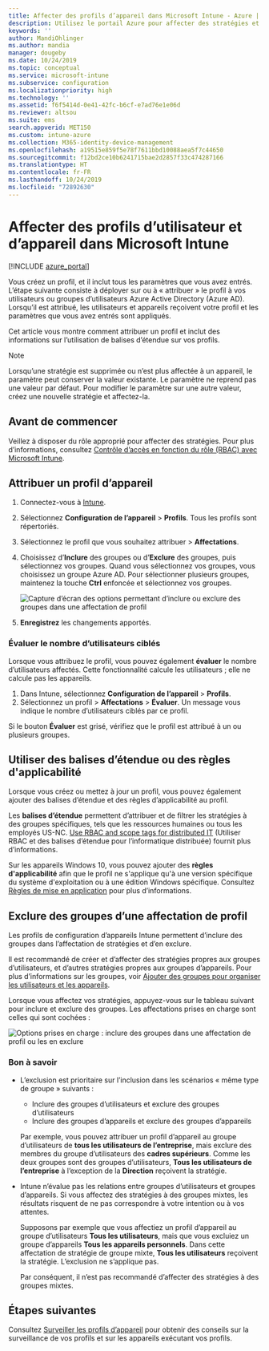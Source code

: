 ```yaml
---
title: Affecter des profils d’appareil dans Microsoft Intune - Azure | Microsoft Docs
description: Utilisez le portail Azure pour affecter des stratégies et des profils d’appareils à des utilisateurs et des appareils. Découvrez comment exclure des groupes d’une affectation de profil dans Microsoft Intune.
keywords: ''
author: MandiOhlinger
ms.author: mandia
manager: dougeby
ms.date: 10/24/2019
ms.topic: conceptual
ms.service: microsoft-intune
ms.subservice: configuration
ms.localizationpriority: high
ms.technology: ''
ms.assetid: f6f5414d-0e41-42fc-b6cf-e7ad76e1e06d
ms.reviewer: altsou
ms.suite: ems
search.appverid: MET150
ms.custom: intune-azure
ms.collection: M365-identity-device-management
ms.openlocfilehash: a19515e859f5e78f7611bbd10088aea5f7c44650
ms.sourcegitcommit: f12bd2ce10b6241715bae2d2857f33c474287166
ms.translationtype: HT
ms.contentlocale: fr-FR
ms.lasthandoff: 10/24/2019
ms.locfileid: "72892630"
---
```

# <a name="assign-user-and-device-profiles-in-microsoft-intune"></a>Affecter des profils d’utilisateur et d’appareil dans Microsoft Intune

[!INCLUDE [azure_portal](../includes/azure_portal.md)]

Vous créez un profil, et il inclut tous les paramètres que vous avez entrés. L’étape suivante consiste à déployer sur ou à « attribuer » le profil à vos utilisateurs ou groupes d’utilisateurs Azure Active Directory (Azure AD). Lorsqu’il est attribué, les utilisateurs et appareils reçoivent votre profil et les paramètres que vous avez entrés sont appliqués.

Cet article vous montre comment attribuer un profil et inclut des informations sur l’utilisation de balises d’étendue sur vos profils.

> [!NOTE]  
> Lorsqu’une stratégie est supprimée ou n’est plus affectée à un appareil, le paramètre peut conserver la valeur existante. Le paramètre ne reprend pas une valeur par défaut. Pour modifier le paramètre sur une autre valeur, créez une nouvelle stratégie et affectez-la.

## <a name="before-you-begin"></a>Avant de commencer

Veillez à disposer du rôle approprié pour affecter des stratégies. Pour plus d’informations, consultez [Contrôle d’accès en fonction du rôle (RBAC) avec Microsoft Intune](../fundamentals/role-based-access-control.md).

## <a name="assign-a-device-profile"></a>Attribuer un profil d’appareil

1. Connectez-vous à [Intune](https://go.microsoft.com/fwlink/?linkid=2090973).
2. Sélectionnez **Configuration de l’appareil** > **Profils**. Tous les profils sont répertoriés.
3. Sélectionnez le profil que vous souhaitez attribuer > **Affectations**.
4. Choisissez d’**Inclure** des groupes ou d’**Exclure** des groupes, puis sélectionnez vos groupes. Quand vous sélectionnez vos groupes, vous choisissez un groupe Azure AD. Pour sélectionner plusieurs groupes, maintenez la touche **Ctrl** enfoncée et sélectionnez vos groupes.

    ![Capture d’écran des options permettant d’inclure ou exclure des groupes dans une affectation de profil](./media/device-profile-assign/group-include-exclude.png)

5. **Enregistrez** les changements apportés.

### <a name="evaluate-how-many-users-are-targeted"></a>Évaluer le nombre d’utilisateurs ciblés

Lorsque vous attribuez le profil, vous pouvez également **évaluer** le nombre d’utilisateurs affectés. Cette fonctionnalité calcule les utilisateurs ; elle ne calcule pas les appareils.

1. Dans Intune, sélectionnez **Configuration de l’appareil** > **Profils**.
2. Sélectionnez un profil > **Affectations** > **Évaluer**. Un message vous indique le nombre d’utilisateurs ciblés par ce profil.

Si le bouton **Évaluer** est grisé, vérifiez que le profil est attribué à un ou plusieurs groupes.

## <a name="use-scope-tags-or-applicability-rules"></a>Utiliser des balises d’étendue ou des règles d'applicabilité

Lorsque vous créez ou mettez à jour un profil, vous pouvez également ajouter des balises d’étendue et des règles d’applicabilité au profil.

Les **balises d’étendue** permettent d’attribuer et de filtrer les stratégies à des groupes spécifiques, tels que les ressources humaines ou tous les employés US-NC. [Use RBAC and scope tags for distributed IT](../fundamentals/scope-tags.md) (Utiliser RBAC et des balises d’étendue pour l’informatique distribuée) fournit plus d’informations.

Sur les appareils Windows 10, vous pouvez ajouter des **règles d'applicabilité** afin que le profil ne s'applique qu'à une version spécifique du système d'exploitation ou à une édition Windows spécifique. Consultez [Règles de mise en application](device-profile-create.md#applicability-rules) pour plus d’informations.

## <a name="exclude-groups-from-a-profile-assignment"></a>Exclure des groupes d’une affectation de profil

Les profils de configuration d’appareils Intune permettent d’inclure des groupes dans l’affectation de stratégies et d’en exclure.

Il est recommandé de créer et d’affecter des stratégies propres aux groupes d’utilisateurs, et d’autres stratégies propres aux groupes d’appareils. Pour plus d’informations sur les groupes, voir [Ajouter des groupes pour organiser les utilisateurs et les appareils](../fundamentals/groups-add.md).

Lorsque vous affectez vos stratégies, appuyez-vous sur le tableau suivant pour inclure et exclure des groupes. Les affectations prises en charge sont celles qui sont cochées :

![Options prises en charge : inclure des groupes dans une affectation de profil ou les en exclure](./media/device-profile-assign/include-exclude-user-device-groups.png)

### <a name="what-you-should-know"></a>Bon à savoir

- L’exclusion est prioritaire sur l’inclusion dans les scénarios « même type de groupe » suivants :

  - Inclure des groupes d’utilisateurs et exclure des groupes d’utilisateurs
  - Inclure des groupes d’appareils et exclure des groupes d’appareils

  Par exemple, vous pouvez attribuer un profil d’appareil au groupe d’utilisateurs de **tous les utilisateurs de l’entreprise**, mais exclure des membres du groupe d’utilisateurs des **cadres supérieurs**. Comme les deux groupes sont des groupes d’utilisateurs, **Tous les utilisateurs de l’entreprise** à l’exception de la **Direction** reçoivent la stratégie.

- Intune n’évalue pas les relations entre groupes d’utilisateurs et groupes d’appareils. Si vous affectez des stratégies à des groupes mixtes, les résultats risquent de ne pas correspondre à votre intention ou à vos attentes.

  Supposons par exemple que vous affectiez un profil d’appareil au groupe d’utilisateurs **Tous les utilisateurs**, mais que vous excluiez un groupe d’appareils **Tous les appareils personnels**. Dans cette affectation de stratégie de groupe mixte, **Tous les utilisateurs** reçoivent la stratégie. L’exclusion ne s’applique pas.

  Par conséquent, il n’est pas recommandé d’affecter des stratégies à des groupes mixtes.

## <a name="next-steps"></a>Étapes suivantes

Consultez [Surveiller les profils d’appareil](device-profile-monitor.md) pour obtenir des conseils sur la surveillance de vos profils et sur les appareils exécutant vos profils.
